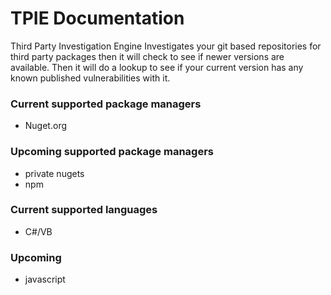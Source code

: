 # TPIE Documentation
Third
Party
Investigation
Engine
Investigates your git based repositories for third party packages then it will check to see if newer versions are 
available. Then it will do a lookup to see if your current version has any known published vulnerabilities with it.


### Current supported package managers
- Nuget.org

### Upcoming supported package managers
- private nugets
- npm


### Current supported languages
- C#/VB

### Upcoming
- javascript
